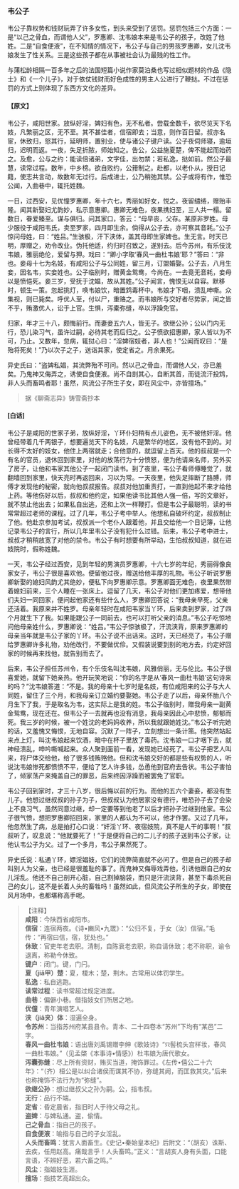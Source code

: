 <script type="text/javascript">
    var head = document.getElementsByTagName('head')[0];
    cssURL = '/public/liao.css';
    linkTag = document.createElement('link');
    linkTag.href = cssURL;
    linkTag.setAttribute('type','text/css');
    linkTag.setAttribute('rel','stylesheet');
    head.appendChild(linkTag);
</script>
### 韦公子

韦公子靠权势和钱财玩弄了许多女性，到头来受到了惩罚。惩罚包括三个方面：一是“以己之骨血，而谓他人父”，罗惠卿、沈韦娘本来是韦公子的孩子，改姓了他姓。二是“自食便液”，在不知情的情况下，韦公子与自己的男孩罗惠卿，女儿沈韦娘发生了性关系。三是这些孩子都在从事被社会认为最贱的性工作。

与蒲松龄相隔一百多年之后的法国短篇小说作家莫泊桑也写过相似题材的作品《隐士》和《一个儿子》，对于依仗钱财而好色成性的男主人公进行了鞭挞。不过在惩罚的方式上则体现了东西方文化的差异。

#### 【原文】
<section>
韦公子，咸阳世家。放纵好淫，婢妇有色，无不私者。尝载金数千，欲尽览天下名妓，凡繁丽之区，无不至。其不甚佳者，信宿即去；当意，则作百日留。叔亦名宦，休致归，怒其行，延明师，置别业，使与诸公子键户读。公子夜伺师寝，逾垣归，迟明而返。一夜，失足折脓，师始知之。告公，公益施夏楚，俾不能起而始药之。及愈，公与之约：能读倍诸弟，文字佳，出勿禁；若私逸，挞如前。然公子最慧，读常过程。数年，中乡榜。欲自败约，公箝制之。赴都，以老仆从，授日记籍，使志共言动，故数年无过行。后成进士，公乃稍弛其禁。公子或将有作，惟恐公闻，入曲巷中，辄托姓魏。

一日，过西安，见优憧罗惠卿，年十六七，秀丽如好女，悦之。夜留缱绻，赠贻丰隆。闻其新娶妇尤韵妙，私示意惠卿。惠卿无难色，夜果携妇至，三人共一榻。留数日，眷爱臻至。谋与俱归。问其家口，答云：“母早丧，父存。某原非罗姓。母少服役于咸阳韦氏，卖至罗家，四月即生余。倘得从公子去，亦可察其音耗。”公子惊问母姓，曰：“姓吕。”生骇极，汗下浃体，盖其母即生家婢也。生无言。时天已明，厚赠之，劝令改业。伪托他适，约归时召致之，遂别去。后今苏州，有乐伎沈韦娘，雅丽绝伦，爱留与狎。戏曰：“卿小字取‘春风一曲杜韦娘’耶？”答曰：“非也。妾母十七为名妓，有咸阳公子与公同姓，留三月，订盟婚娶。公子去，八月生妾，因名韦，实妾姓也。公子临别时，赠黄金鸳鸯，今尚在。一去竟无音耗，妾母以是愤悒死。妾三岁，受抚于沈媪，故从其姓。”公子闻言，愧恨无以自容。默移时，顿生一策。忽起挑灯，唤韦娘饮，暗置鸩毒杯中。韦娘才下咽，溃乱呻嘶。众集视，则已毙矣。呼优人至，付以尸，重赂之。而韦娘所与交好者尽势家，闻之皆不乎，贿激优人，讼于上官。生惧，泻橐弥缝，卒以浮躁免官。

归家，年才三十八，颇悔前行。而妻妾五六人，皆无子。欲继公孙；公以门内无行，恐儿染习气，虽许过嗣，必待其老而后归之。公子愤欲招惠卿，家人皆以为不可，乃止。又数年，忽病，辄挝心曰：“淫婢宿妓者，非人也！”公闻而叹曰：“是殆将死矣！”乃以次子之子，送诣其家，使定省之。月余果死。

异史氏曰：“盗婢私娼，其流弊殆不可问。然以己之骨血，而谓他人父，亦已羞矣。乃鬼神又侮弄之，诱使自食便液。尚不自剖其心，自断其首，而徒流汗投鸩，非人头而畜鸣者耶！虽然，风流公子所生子女，即在风尘中，亦皆擅场。”

</section>

> 据《聊斋志异》铸雪斋抄本

#### [白话]
<aside>

韦公子是咸阳的世家子弟，放纵好淫，丫环仆妇稍有点儿姿色，无不被他奸淫。他曾经带着几千两银子，想要遍览天下的名妓，凡是繁华的地区，没有他不到的。对长得不太好的妓女，他住上两宿就走；合他意的，就逗留上百天。他的叔叔是一个有名的官员，退休回到家里，对他的放荡行为十分愤怒，便为他请来名师，另外买了房子，让他和韦家其他公子一起闭门读书。到了夜里，韦公子看师傅睡觉了，就翻墙回到家里，快天亮时再返回来，习以为常。一天夜里，他失足摔断了胳膊，师傅才发现他的秘密，就向他叔叔报告。叔叔对他加重责打，一直到他起不来才给他上药。等他伤好以后，叔叔和他约定，如果他读书比其他人强一倍，写的文章好，就不禁止他出去；如果私自出逃，还和上次一样鞭打。但是韦公子最聪明，读的书常常超过老师的课程。过了几年，韦公子考中举人。他想私自破坏约定，叔叔制止了他。他赴京参加考试，叔叔派一个老仆人跟着他，并且交给他一个日记簿，让他记录韦公子的言行，所以几年里韦公子没有犯什么过错。后来，韦公子考中进士，叔叔才稍稍放宽了对他的禁令。韦公子有时想要有所举动，生怕叔叔知道，就在进妓院时，假称姓魏。

一天，韦公子经过西安，见到年轻的男演员罗惠卿，十六七岁的年纪，秀丽得像良家女子，韦公子很是喜欢他。便留他过夜，赠送给他丰厚的礼物。韦公子听说罗惠卿新娶的媳妇风韵尤其绝妙，便私下向罗惠卿示意。罗惠卿面无难色，夜里果然带着媳妇前来，三个人睡在一张床上。逗留了几天，韦公子对他们更加疼爱，想带他们夫妇一同回家，便问起他家还有些什么人，罗惠卿回答说：“我母亲早死，父亲还活着。我原来并不姓罗。母亲年轻时在咸阳韦家当丫环，后来卖到罗家，过了四个月就生下了我。如果能跟公子一同前去，也可以打听父亲的消息。”韦公子吃惊地问他母亲姓什么，罗惠卿说：“姓吕。”韦公子惊骇极了，汗流浃背，原来罗惠卿的母亲当年就是韦公子家的丫环。韦公子说不出话来。这时，天已经亮了，韦公子赠给罗惠卿许多礼物，劝他改行，不要做优伶。又假装说要到别的地方去，约定好回家的时候再来找他，就告别而去了。

后来，韦公子担任苏州令，有个乐伎名叫沈韦娘，风雅俏丽，无与伦比。韦公子很喜爱她，就留下她亲热。他开玩笑地说：“你的名字是从‘春风一曲杜韦娘’这句诗来的吗？”沈韦娘答道：“不是。我的母亲十七岁时是名妓，有位咸阳来的公子与大人同姓，留住了三个月，和我母亲订立婚约要娶她。韦公子走了以后，母亲怀胎八个月生下了我，于是取名为韦，这实际上是我的姓。韦公子临别时，赠我母亲一副黄金鸳鸯，现在还在。但韦公子一去就再也没有消息，我母亲因此心中悲愤，郁郁而死。我三岁的时候，被一个姓沈的老妈妈收养，所以我就跟她姓沈。”韦公子听完她的话，又羞愧又悔恨，无地自容。沉默了一阵子，立刻想出一条计策。他突然站起来点上灯，叫沈韦娘起来饮酒，暗中在杯子里放了毒药。沈韦娘一口才咽下去，就神经溃乱，呻吟嘶喊起来。众人聚到面前一看，发现她已经死了。韦公子把艺人叫来，将尸体交给他，给了很多钱贿赂他。但和沈韦娘交好的都是些有权势的人，听说沈韦娘惨死都愤愤不平，便给了艺人许多钱，怂恿他到官府去告状。韦公子害怕了，倾家荡产来掩盖自己的罪恶，后来终因浮躁而被罢免了官职。

韦公子回到家时，才三十八岁，很后悔以前的行为。而他的五六个妻妾，都没有生儿子。他想过继叔叔的孙子为子，但叔叔认为他居家没有德行，唯恐孙子去了会染上不良习气，虽然同意过继，却一定要等到他老了以后才把孙子过继到他家。韦公子很气愤，想把罗惠卿招回来，家里的人都认为不可以，他才作罢。又过了几年，他忽然生了病，总是拍打心口说：“奸淫丫环、夜宿妓院，真不是人干的事啊！”叔叔听了，叹息说：“他就要死了！”于是便将自己的二儿子的孩子送到韦公子家，让他认韦公子为父。过了一个多月，韦公子果然死了。

异史氏说：私通丫环，嫖淫娼妓，它们的流弊简直就不必问了。但是自己的孩子却叫别人为父亲，也已经是很羞耻的事了。而鬼神又侮辱戏弄他，引诱他跟自己的女儿淫乱。他还不自己剖开心脏，自己割掉脑袋，而只是汗流浃背，甚至下毒杀死自己的女儿，这不是长着人头的畜牲吗！虽然如此，但风流公子所生的子女，即使在风月场中，也都堪称高手呢。

</aside>

> 【注释】  
<b>咸阳</b>：今陕西省咸阳市。  
<b>信宿</b>：连宿两夜。《诗•豳风•九罭》：“公归不复，于女（汝）信宿。”毛传：“再宿曰信，宿，犹处也。”  
<b>休致</b>：官吏年老去职。清制，自陈衰老去职，称自请休致；老不称职，谕令退离，称勒今休致。  
<b>键户</b>：闭门。键，门闩。  
<b>夏（jiǎ甲）楚</b>：夏，榎木；楚，荆木。古常用以体罚学生。  
<b>私逸</b>：私自逃跑。  
<b>读常过程</b>：读书常超过规定进度。  
<b>曲巷</b>：偏僻小巷。借指妓女们所居之地。  
<b>优僮</b>：青年演唱艺人。  
<b>浃（jiā夹）体</b>：湿遍全身。  
<b>令苏州</b>：当指苏州府某县县令。青本、二十四卷本“苏州”下均有“某邑”二字。  
<b>春风一曲杜韦娘</b>：语出唐刘禹锡赠李绅《歌妓诗》“ꯌ髻梳头宫样妆，春风一曲杜韦娘。”（见孟棨《本事诗•情感》）杜韦娘为唐代歌女。  
<b>泻囊弥缝</b>：尽上所有资财，贿买当道，掩饰罪过。《左传•僖公二十六年》：“（齐）桓公是以纠合诸侯而谋其不协，弥缝其阙，而匡救其灾。”后来也称掩饰不法行为为“弥缝”。  
<b>欲继公孙</b>：想过继叔父之孙为嗣。公，指韦叔。  
<b>无行</b>：品行不端。  
<b>定省</b>：昏定晨省，指旧时人于待父母之礼。  
<b>盗婢</b>：与婢私通。盗，偷情。  
<b>己之骨血</b>：指自己的孩子。  
<b>自食便液</b>：喻指与自己的子女淫乱。  
<b>人头而畜鸣</b>：犹言人面畜生。《史记•秦始皇本纪》后附文：“（胡亥）诛斯、去疾，任用赵高。痛哉言乎！人头畜鸣。”正义：“言胡亥人身有头面，口能言语，不辨好恶，若六畜之鸣。”  
<b>风尘</b>：指娼妓生涯。  
<b>擅场</b>：指技艺高超出众。  
